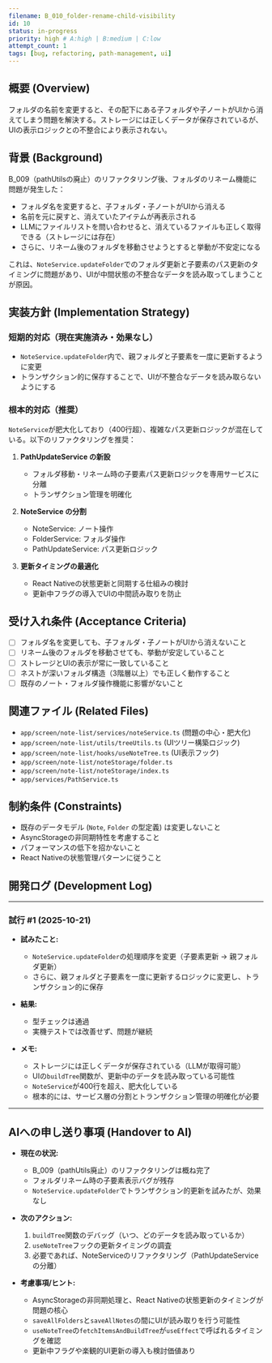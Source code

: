 ```yaml
---
filename: B_010_folder-rename-child-visibility
id: 10
status: in-progress
priority: high # A:high | B:medium | C:low
attempt_count: 1
tags: [bug, refactoring, path-management, ui]
---
```


## 概要 (Overview)

フォルダの名前を変更すると、その配下にある子フォルダや子ノートがUIから消えてしまう問題を解決する。ストレージには正しくデータが保存されているが、UIの表示ロジックとの不整合により表示されない。

## 背景 (Background)

B_009（pathUtilsの廃止）のリファクタリング後、フォルダのリネーム機能に問題が発生した：

- フォルダ名を変更すると、子フォルダ・子ノートがUIから消える
- 名前を元に戻すと、消えていたアイテムが再表示される
- LLMにファイルリストを問い合わせると、消えているファイルも正しく取得できる（ストレージには存在）
- さらに、リネーム後のフォルダを移動させようとすると挙動が不安定になる

これは、`NoteService.updateFolder`でのフォルダ更新と子要素のパス更新のタイミングに問題があり、UIが中間状態の不整合なデータを読み取ってしまうことが原因。

## 実装方針 (Implementation Strategy)

### 短期的対応（現在実施済み・効果なし）
- `NoteService.updateFolder`内で、親フォルダと子要素を一度に更新するように変更
- トランザクション的に保存することで、UIが不整合なデータを読み取らないようにする

### 根本的対応（推奨）
`NoteService`が肥大化しており（400行超）、複雑なパス更新ロジックが混在している。以下のリファクタリングを推奨：

1. **PathUpdateService の新設**
   - フォルダ移動・リネーム時の子要素パス更新ロジックを専用サービスに分離
   - トランザクション管理を明確化

2. **NoteService の分割**
   - NoteService: ノート操作
   - FolderService: フォルダ操作
   - PathUpdateService: パス更新ロジック

3. **更新タイミングの最適化**
   - React Nativeの状態更新と同期する仕組みの検討
   - 更新中フラグの導入でUIの中間読み取りを防止

## 受け入れ条件 (Acceptance Criteria)

- [ ] フォルダ名を変更しても、子フォルダ・子ノートがUIから消えないこと
- [ ] リネーム後のフォルダを移動させても、挙動が安定していること
- [ ] ストレージとUIの表示が常に一致していること
- [ ] ネストが深いフォルダ構造（3階層以上）でも正しく動作すること
- [ ] 既存のノート・フォルダ操作機能に影響がないこと

## 関連ファイル (Related Files)

- `app/screen/note-list/services/noteService.ts` (問題の中心・肥大化)
- `app/screen/note-list/utils/treeUtils.ts` (UIツリー構築ロジック)
- `app/screen/note-list/hooks/useNoteTree.ts` (UI表示フック)
- `app/screen/note-list/noteStorage/folder.ts`
- `app/screen/note-list/noteStorage/index.ts`
- `app/services/PathService.ts`

## 制約条件 (Constraints)

- 既存のデータモデル (`Note`, `Folder` の型定義) は変更しないこと
- AsyncStorageの非同期特性を考慮すること
- パフォーマンスの低下を招かないこと
- React Nativeの状態管理パターンに従うこと

## 開発ログ (Development Log)

---
### 試行 #1 (2025-10-21)

- **試みたこと:**
  - `NoteService.updateFolder`の処理順序を変更（子要素更新 → 親フォルダ更新）
  - さらに、親フォルダと子要素を一度に更新するロジックに変更し、トランザクション的に保存

- **結果:**
  - 型チェックは通過
  - 実機テストでは改善せず、問題が継続

- **メモ:**
  - ストレージには正しくデータが保存されている（LLMが取得可能）
  - UIの`buildTree`関数が、更新中のデータを読み取っている可能性
  - `NoteService`が400行を超え、肥大化している
  - 根本的には、サービス層の分割とトランザクション管理の明確化が必要

---

## AIへの申し送り事項 (Handover to AI)

- **現在の状況:**
  - B_009（pathUtils廃止）のリファクタリングは概ね完了
  - フォルダリネーム時の子要素表示バグが残存
  - `NoteService.updateFolder`でトランザクション的更新を試みたが、効果なし

- **次のアクション:**
  1. `buildTree`関数のデバッグ（いつ、どのデータを読み取っているか）
  2. `useNoteTree`フックの更新タイミングの調査
  3. 必要であれば、NoteServiceのリファクタリング（PathUpdateServiceの分離）

- **考慮事項/ヒント:**
  - AsyncStorageの非同期処理と、React Nativeの状態更新のタイミングが問題の核心
  - `saveAllFolders`と`saveAllNotes`の間にUIが読み取りを行う可能性
  - `useNoteTree`の`fetchItemsAndBuildTree`が`useEffect`で呼ばれるタイミングを確認
  - 更新中フラグや楽観的UI更新の導入も検討価値あり
